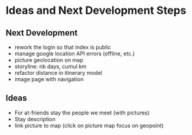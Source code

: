 # Ideas and Next Development Steps

## Next Development
- rework the login so that index is public
- manage google location API errors (offline, etc.)
- picture geolocation on map
- storyline: nb days, cumul km
- refactor distance in itinerary model
- image page with navigation

## Ideas
- For at-friends stay the people we meet (with pictures)
- Stay description
- link picture to map (click on picture map focus on geopoint)
